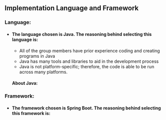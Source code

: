 ## Implementation Language and Framework
### Language:
- #### The language chosen is Java. The reasoning behind selecting this language is:
	- All of the group members have prior experience coding and creating programs in Java
   	- Java has many tools and libraries to aid in the development process
	- Java is not platform-specific; therefore, the code is able to be run across many platforms.
   #### About Java:
  
### Framework:
- #### The framework chosen is Spring Boot. The reasoning behind selecting this framework is: 
